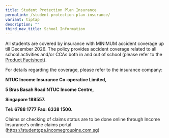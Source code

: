 ```yaml
---
title: Student Protection Plan Insurance
permalink: /student-protection-plan-insurance/
variant: tiptap
description: ""
third_nav_title: School Information
---
```

<p>All students are covered by insurance with MINIMUM accident coverage up
till December 2026. The policy provides accident coverage related to all
school activities and/or CCAs both in and out of school (please refer to
the <a href="/files/2024/Product_Fact_Sheet_Year_2024___Income_Insurance.pdf" rel="noopener noreferrer nofollow" target="_blank">Product Factsheet</a>).</p>
<p>For details regarding the coverage, please refer to the insurance company:</p>
<p><strong>NTUC Income Insurance Co-operative Limited,</strong>
</p>
<p><strong>5 Bras Basah Road NTUC Income Centre,</strong>
</p>
<p><strong>Singapore 189557.</strong>
</p>
<p><strong>Tel: 6788 1777 Fax: 6338 1500.</strong>
</p>
<p>Claims or checking of claims status are to be done online through Income
Insurance’s online claims portal (<a href="https://www.clementitownsec.moe.edu.sg/files/Insurance_Product_Fact_Sheet.pdf" rel="noopener noreferrer nofollow" target="_blank">https://studentgpa.incomegroupins.com.sg</a>)</p>